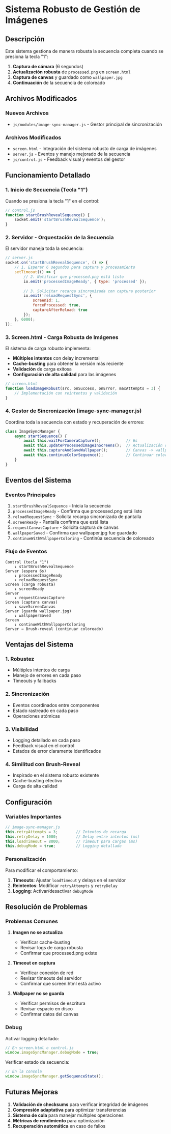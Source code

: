 # Sistema Robusto de Gestión de Imágenes

## Descripción

Este sistema gestiona de manera robusta la secuencia completa cuando se presiona la tecla "1":

1. **Captura de cámara** (6 segundos)
2. **Actualización robusta** de `processed.png` en `screen.html`
3. **Captura de canvas** y guardado como `wallpaper.jpg`
4. **Continuación** de la secuencia de coloreado

## Archivos Modificados

### Nuevos Archivos

- `js/modules/image-sync-manager.js` - Gestor principal de sincronización

### Archivos Modificados

- `screen.html` - Integración del sistema robusto de carga de imágenes
- `server.js` - Eventos y manejo mejorado de la secuencia
- `js/control.js` - Feedback visual y eventos del gestor

## Funcionamiento Detallado

### 1. Inicio de Secuencia (Tecla "1")

Cuando se presiona la tecla "1" en el control:

```javascript
// control.js
function startBrushRevealSequence() {
    socket.emit('startBrushRevealSequence');
}
```

### 2. Servidor - Orquestación de la Secuencia

El servidor maneja toda la secuencia:

```javascript
// server.js
socket.on('startBrushRevealSequence', () => {
    // 1. Esperar 6 segundos para captura y procesamiento
    setTimeout(() => {
        // 2. Notificar que processed.png está listo
        io.emit('processedImageReady', { type: 'processed' });
        
        // 3. Solicitar recarga sincronizada con captura posterior
        io.emit('reloadRequestSync', { 
            screenId: 1, 
            forceProcessed: true, 
            captureAfterReload: true 
        });
    }, 6000);
});
```

### 3. Screen.html - Carga Robusta de Imágenes

El sistema de carga robusto implementa:

- **Múltiples intentos** con delay incremental
- **Cache-busting** para obtener la versión más reciente
- **Validación** de carga exitosa
- **Configuración de alta calidad** para las imágenes

```javascript
// screen.html
function loadImageRobust(src, onSuccess, onError, maxAttempts = 3) {
    // Implementación con reintentos y validación
}
```

### 4. Gestor de Sincronización (image-sync-manager.js)

Coordina toda la secuencia con estado y recuperación de errores:

```javascript
class ImageSyncManager {
    async startSequence() {
        await this.waitForCameraCapture();           // 6s
        await this.updateProcessedImageInScreens();  // Actualización robusta
        await this.captureAndSaveWallpaper();        // Canvas -> wallpaper.jpg
        await this.continueColorSequence();          // Continuar coloreado
    }
}
```

## Eventos del Sistema

### Eventos Principales

1. `startBrushRevealSequence` - Inicia la secuencia
2. `processedImageReady` - Confirma que processed.png está listo
3. `reloadRequestSync` - Solicita recarga sincronizada de pantalla
4. `screenReady` - Pantalla confirma que está lista
5. `requestCanvasCapture` - Solicita captura de canvas
6. `wallpaperSaved` - Confirma que wallpaper.jpg fue guardado
7. `continueWithWallpaperColoring` - Continúa secuencia de coloreado

### Flujo de Eventos

```
Control (tecla "1")
    ↓ startBrushRevealSequence
Server (espera 6s)
    ↓ processedImageReady
    ↓ reloadRequestSync
Screen (carga robusta)
    ↓ screenReady
Server
    ↓ requestCanvasCapture
Screen (captura canvas)
    ↓ saveScreenCanvas
Server (guarda wallpaper.jpg)
    ↓ wallpaperSaved
Screen
    ↓ continueWithWallpaperColoring
Server → Brush-reveal (continuar coloreado)
```

## Ventajas del Sistema

### 1. Robustez
- Múltiples intentos de carga
- Manejo de errores en cada paso
- Timeouts y fallbacks

### 2. Sincronización
- Eventos coordinados entre componentes
- Estado rastreado en cada paso
- Operaciones atómicas

### 3. Visibilidad
- Logging detallado en cada paso
- Feedback visual en el control
- Estados de error claramente identificados

### 4. Similitud con Brush-Reveal
- Inspirado en el sistema robusto existente
- Cache-busting efectivo
- Carga de alta calidad

## Configuración

### Variables Importantes

```javascript
// image-sync-manager.js
this.retryAttempts = 3;        // Intentos de recarga
this.retryDelay = 1000;        // Delay entre intentos (ms)
this.loadTimeout = 8000;       // Timeout para cargas (ms)
this.debugMode = true;         // Logging detallado
```

### Personalización

Para modificar el comportamiento:

1. **Timeouts**: Ajustar `loadTimeout` y delays en el servidor
2. **Reintentos**: Modificar `retryAttempts` y `retryDelay`
3. **Logging**: Activar/desactivar `debugMode`

## Resolución de Problemas

### Problemas Comunes

1. **Imagen no se actualiza**
   - Verificar cache-busting
   - Revisar logs de carga robusta
   - Confirmar que processed.png existe

2. **Timeout en captura**
   - Verificar conexión de red
   - Revisar timeouts del servidor
   - Confirmar que screen.html está activo

3. **Wallpaper no se guarda**
   - Verificar permisos de escritura
   - Revisar espacio en disco
   - Confirmar datos del canvas

### Debug

Activar logging detallado:

```javascript
// En screen.html o control.js
window.imageSyncManager.debugMode = true;
```

Verificar estado de secuencia:

```javascript
// En la consola
window.imageSyncManager.getSequenceState();
```

## Futuras Mejoras

1. **Validación de checksums** para verificar integridad de imágenes
2. **Compresión adaptativa** para optimizar transferencias
3. **Sistema de cola** para manejar múltiples operaciones
4. **Métricas de rendimiento** para optimización
5. **Recuperación automática** en caso de fallos
